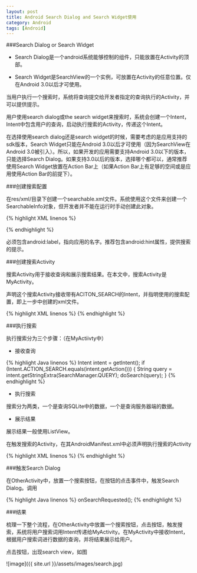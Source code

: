 ```yaml
---
layout: post
title: Android Search Dialog and Search Widget使用
category: Android
tags: [Android]
---
```


###Search Dialog or Search Widget

* Search Dialog是一个android系统能够控制的组件，只能放置在Activity的顶部。

* Search Widget是SearchView的一个实例，可放置在Activity的任意位置。仅在Android 3.0以后才可使用。

当用户执行一个搜索时，系统将查询提交给开发者指定的查询执行的Activity，并可以提供提示。

用户使用search dialog或the search widget来搜索时，系统会创建一个Intent，Intent中包含用户的查询，启动执行搜索的Activity，传递这个Intent。

在选择使用search dialog还是search widget的时候，需要考虑的是应用支持的sdk版本，Search Widget只能在Android 3.0以后才可使用（因为SearchView在Android 3.0被引入）。所以，如果开发的应用需要支持Android 3.0以下的版本，只能选择Search Dialog。如果支持3.0以后的版本，选择哪个都可以，通常推荐使用Search Widget放置在Action Bar上（如果Action Bar上有足够的空间或是应用使用Action Bar的前提下）。

###创建搜索配置

在res/xml/目录下创建一个searchable.xml文件。系统使用这个文件来创建一个SearchableInfo对象，但开发者并不能在运行时手动创建此对象。

{% highlight XML linenos %}
<?xml version="1.0" encoding="utf-8"?>
<searchable xmlns:android="http://schemas.android.com/apk/res/android"
    android:label="@string/app_name"
    android:hint="@string/search_hint">
</searchable>
{% endhighlight %}

必须包含android:label，指向应用的名字。推荐包含android:hint属性，提供搜索的提示。

###创建搜索Activity

搜索Activity用于接收查询和展示搜索结果。在本文中，搜索Activity是MyActivity。

声明这个搜索Activity接收带有ACITON_SEARCH的Intent，并指明使用的搜索配置，即上一步中创建的xml文件。

{% highlight XML linenos %}
<application>
    <activity android:name=".MyActivity" >
        <intent-filter>
            <action android:name="android.intent.action.SEARCH" />
        </intent-filter>
        <meta-data android:name="android.app.searchable"
                  android:resource="@xml/searchable"/>
    </activity>
</application>
{% endhighlight %}

###执行搜索

执行搜索分为三个步骤：（在MyActiivty中）

* 接收查询

{% highlight Java linenos %}
Intent intent = getIntent();
    if (Intent.ACTION_SEARCH.equals(intent.getAction())) {
      String query = intent.getStringExtra(SearchManager.QUERY);
      doSearch(query);
    }
{% endhighlight %}

* 执行搜索
	
搜索分为两类，一个是查询SQLite中的数据，一个是查询服务器端的数据。

* 展示结果
	
展示结果一般使用ListView。

在触发搜索的Activity，在其AndroidManifest.xml中必须声明执行搜索的Activity

{% highlight XML linenos %}
<activity android:name=".OtherActivity">
        <meta-data android:name="android.app.default_searchable"
                  android:value=".MyActivity" />
</activity>
{% endhighlight %}

###触发Search Dialog

在OtherActivity中，放置一个搜索按钮，在按钮的点击事件中，触发Search Dialog。调用

{% highlight Java linenos %}
onSearchRequested();
{% endhighlight %}

###结果

梳理一下整个流程，在OtherActivity中放置一个搜索按钮，点击按钮，触发搜索，系统将用户搜索词用Intent传递给MyActivity。在MyActivity中接收Intent，根据用户搜索词进行数据的查询，并将结果展示给用户。

点击按钮，出现search view，如图

![image]({{ site.url }}/assets/images/search.jpg)